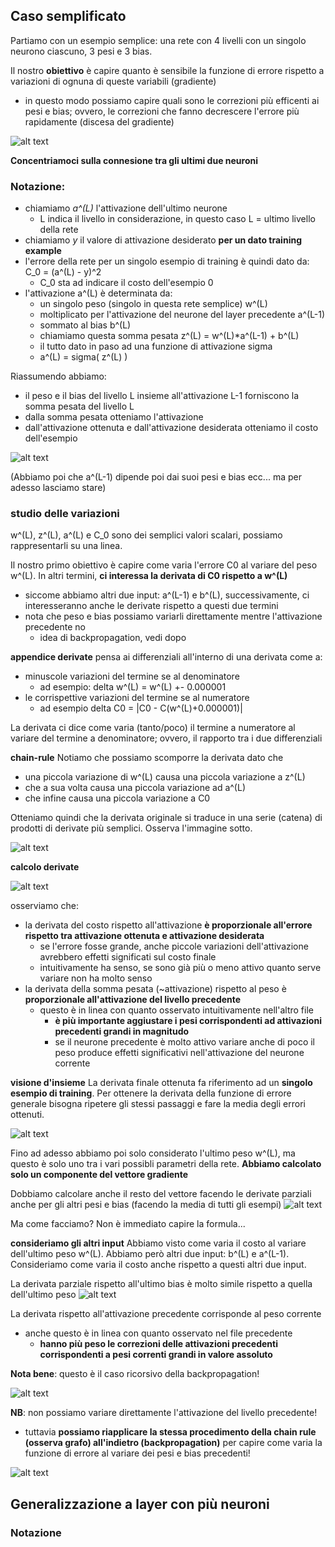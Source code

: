 ## Caso semplificato
Partiamo con un esempio semplice: una rete con 4 livelli con un singolo neurono ciascuno, 3 pesi e 3 bias.

Il nostro **obiettivo** è capire quanto è sensibile la funzione di errore rispetto a variazioni di ognuna di queste variabili (gradiente)
- in questo modo possiamo capire quali sono le correzioni più efficenti ai pesi e bias; ovvero, le correzioni che fanno decrescere l'errore più rapidamente (discesa del gradiente)

![alt text](img/basic_network.png)

**Concentriamoci sulla connesione tra gli ultimi due neuroni**

### Notazione: 
- chiamiamo _a^(L)_ l'attivazione dell'ultimo neurone
    - L indica il livello in considerazione, in questo caso L = ultimo livello della rete
- chiamiamo _y_ il valore di attivazione desiderato **per un dato training example**
- l'errore della rete per un singolo esempio di training è quindi dato da: C_0 = (a^(L) - y)^2
    - C_0 sta ad indicare il costo dell'esempio 0
- l'attivazione a^(L) è determinata da:
    - un singolo peso (singolo in questa rete semplice) w^(L)
    - moltiplicato per l'attivazione del neurone del layer precedente a^(L-1)
    - sommato al bias b^(L)
    - chiamiamo questa somma pesata z^(L) = w^(L)*a^(L-1) + b^(L)
    - il tutto dato in paso ad una funzione di attivazione sigma
    - a^(L) = sigma( z^(L) )

Riassumendo abbiamo:
- il peso e il bias del livello L insieme all'attivazione L-1 forniscono la somma pesata del livello L
- dalla somma pesata otteniamo l'attivazione
- dall'attivazione ottenuta e dall'attivazione desiderata otteniamo il costo dell'esempio

![alt text](img/grafo_attivazione.png)

(Abbiamo poi che a^(L-1) dipende poi dai suoi pesi e bias ecc... ma per adesso lasciamo stare)




### studio delle variazioni
w^(L), z^(L), a^(L) e C_0 sono dei semplici valori scalari, possiamo rappresentarli su una linea.

Il nostro primo obiettivo è capire come varia l'errore C0 al variare del peso w^(L). In altri termini, **ci interessa la derivata di C0 rispetto a w^(L)**
- siccome abbiamo altri due input: a^(L-1) e b^(L), successivamente, ci interesseranno anche le derivate rispetto a questi due termini
- nota che peso e bias possiamo variarli direttamente mentre l'attivazione precedente no
    - idea di backpropagation, vedi dopo

**appendice derivate**
pensa ai differenziali all'interno di una derivata come a:
- minuscole variazioni del termine se al denominatore
    - ad esempio: delta w^(L) = w^(L) +- 0.000001
- le corrispettive variazioni del termine se al numeratore
    - ad esempio delta C0 = |C0 - C(w^(L)+0.000001)|

La derivata ci dice come varia (tanto/poco) il termine a numeratore al variare del termine a denominatore; ovvero, il rapporto tra i due differenziali


**chain-rule**
Notiamo che possiamo scomporre la derivata dato che
- una piccola variazione di w^(L) causa una piccola variazione a z^(L)
- che a sua volta causa una piccola variazione ad a^(L)
- che infine causa una piccola variazione a C0

Otteniamo quindi che la derivata originale si traduce in una serie (catena) di prodotti di derivate più semplici. Osserva l'immagine sotto.

![alt text](img/chain_rule.png)


**calcolo derivate**

![alt text](img/derivate_calcolate.png)

osserviamo che:
- la derivata del costo rispetto all'attivazione **è proporzionale all'errore rispetto tra attivazione ottenuta e attivazione desiderata**
    - se l'errore fosse grande, anche piccole variazioni dell'attivazione avrebbero effetti significati sul costo finale
    - intuitivamente ha senso, se sono già più o meno attivo quanto serve variare non ha molto senso
- la derivata della somma pesata (~attivazione) rispetto al peso è **proporzionale all'attivazione del livello precedente**
    - questo è in linea con quanto osservato intuitivamente nell'altro file
        - **è più importante aggiustare i pesi corrispondenti ad attivazioni precedenti grandi in magnitudo**
        - se il neurone precedente è molto attivo variare anche di poco il peso produce effetti significativi nell'attivazione del neurone corrente


**visione d'insieme**
La derivata finale ottenuta fa riferimento ad un **singolo esempio di training**. Per ottenere la derivata della funzione di errore generale bisogna ripetere gli stessi passaggi e fare la media degli errori ottenuti. 

![alt text](img/errore_generale.png)


Fino ad adesso abbiamo poi solo considerato l'ultimo peso w^(L), ma questo è solo uno tra i vari possibli parametri della rete. **Abbiamo calcolato solo un componente del vettore gradiente**

Dobbiamo calcolare anche il resto del vettore facendo le derivate parziali anche per gli altri pesi e bias (facendo la media di tutti gli esempi)
![alt text](img/gradiente.png)


Ma come facciamo? Non è immediato capire la formula...


**consideriamo gli altri input**
Abbiamo visto come varia il costo al variare dell'ultimo peso w^(L). Abbiamo però altri due input: b^(L) e a^(L-1). Consideriamo come varia il costo anche rispetto a questi altri due input.


La derivata parziale rispetto all'ultimo bias è molto simile rispetto a quella dell'ultimo peso
![alt text](img/derivata_bias.png)

La derivata rispetto all'attivazione precedente corrisponde al peso corrente
- anche questo è in linea con quanto osservato nel file precedente
    - **hanno più peso le correzioni delle attivazioni precedenti corrispondenti a pesi correnti grandi in valore assoluto**

**Nota bene**: questo è il caso ricorsivo della backpropagation!

![alt text](img/derivata_attivazione_precedente.png)

**NB**: non possiamo variare direttamente l'attivazione del livello precedente!
- tuttavia **possiamo riapplicare la stessa procedimento della chain rule (osserva grafo) all'indietro (backpropagation)** per capire come varia la funzione di errore al variare dei pesi e bias precedenti!

![alt text](img/backpropagation_chain_rule.png)





## Generalizzazione a layer con più neuroni

### Notazione